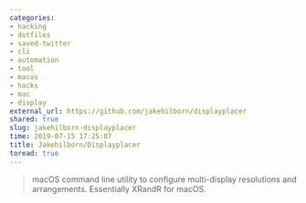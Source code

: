 ```yaml
---
categories:
- hacking
- dotfiles
- saved-twitter
- cli
- automation
- tool
- macos
- hacks
- mac
- display
external_url: https://github.com/jakehilborn/displayplacer
shared: true
slug: jakehilborn-displayplacer
time: 2019-07-15 17:25:07
title: Jakehilborn/Displayplacer
toread: true
---
```


> macOS command line utility to configure multi-display resolutions and arrangements. Essentially XRandR for macOS.